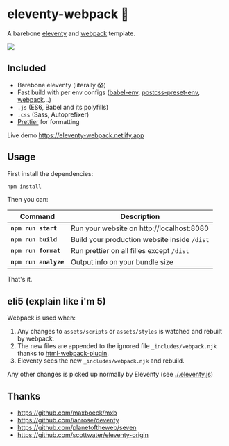 # eleventy-webpack :balloon:

A barebone [eleventy](https://www.11ty.dev/) and [webpack](https://webpack.js.org/) template.

![](https://user-images.githubusercontent.com/447956/82975961-e47f6680-9fab-11ea-9c5c-cdfb6ef2932c.png)

## Included

- Barebone eleventy (literally :scream:)
- Fast build with per env configs ([babel-env](https://babeljs.io/docs/en/babel-preset-env), [postcss-preset-env](https://github.com/csstools/postcss-preset-env), [webpack](https://webpack.js.org/configuration/#use-different-configuration-file)...)
- `.js` (ES6, Babel and its polyfills)
- `.css` (Sass, Autoprefixer)
- [Prettier](https://prettier.io/) for formatting

Live demo https://eleventy-webpack.netlify.app

## Usage

First install the dependencies:

```sh
npm install
```

Then you can:

| Command               | Description                                  |
| --------------------- | -------------------------------------------- |
| **`npm run start`**   | Run your website on http://localhost:8080    |
| **`npm run build`**   | Build your production website inside `/dist` |
| **`npm run format`**  | Run prettier on all filles except `/dist`    |
| **`npm run analyze`** | Output info on your bundle size              |

That's it.

## eli5 (explain like i'm 5)

Webpack is used when:

1. Any changes to `assets/scripts` or `assets/styles` is watched and rebuilt by webpack.
1. The new files are appended to the ignored file `_includes/webpack.njk` thanks to [html-webpack-plugin](https://github.com/jantimon/html-webpack-plugin).
1. Eleventy sees the new `_includes/webpack.njk` and rebuild.

Any other changes is picked up normally by Eleventy (see [./.eleventy.js](blob/master/.eleventy.js))

## Thanks

- https://github.com/maxboeck/mxb
- https://github.com/ianrose/deventy
- https://github.com/planetoftheweb/seven
- https://github.com/scottwater/eleventy-origin

